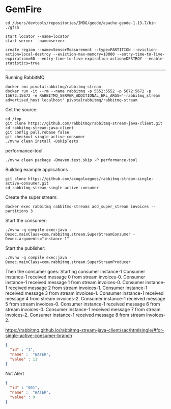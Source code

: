 
# GemFire


```shell
cd /Users/devtools/repositories/IMDG/geode/apache-geode-1.13.7/bin
./gfsh
```


```shell
start locator --name=locator
start server --name=server
```

```shell
create region --name=SensorMeasurement --type=PARTITION --eviction-action=local-destroy --eviction-max-memory=10000 --entry-time-to-live-expiration=60 --entry-time-to-live-expiration-action=DESTROY --enable-statistics=true 
```

-------------
Running RabbitMQ

```shell
docker rmi pivotalrabbitmq/rabbitmq-stream
docker run -it --rm --name rabbitmq -p 5552:5552 -p 5672:5672 -p 15672:15672 -e RABBITMQ_SERVER_ADDITIONAL_ERL_ARGS='-rabbitmq_stream advertised_host localhost' pivotalrabbitmq/rabbitmq-stream
```

Get the source:


```shell
cd /tmp
git clone https://github.com/rabbitmq/rabbitmq-stream-java-client.git
cd rabbitmq-stream-java-client
git config pull.rebase false
git checkout single-active-consumer
./mvnw clean install -DskipTests
```


performance-tool

```shell
./mvnw clean package -Dmaven.test.skip -P performance-tool
```

Building example applications

```shell
git clone https://github.com/acogoluegnes/rabbitmq-stream-single-active-consumer.git
cd rabbitmq-stream-single-active-consumer
````

Create the super stream:

```shell
docker exec rabbitmq rabbitmq-streams add_super_stream invoices --partitions 3
```

Start the consumer:

```shell
./mvnw -q compile exec:java -Dexec.mainClass=com.rabbitmq.stream.SuperStreamConsumer -Dexec.arguments="instance-1"
```

Start the publisher:

```shell
./mvnw -q compile exec:java -Dexec.mainClass=com.rabbitmq.stream.SuperStreamProducer
```


Then the consumer goes:
Starting consumer instance-1
Consumer instance-1 received message 0 from stream invoices-0.
Consumer instance-1 received message 1 from stream invoices-0.
Consumer instance-1 received message 2 from stream invoices-1.
Consumer instance-1 received message 3 from stream invoices-1.
Consumer instance-1 received message 4 from stream invoices-2.
Consumer instance-1 received message 5 from stream invoices-0.
Consumer instance-1 received message 6 from stream invoices-0.
Consumer instance-1 received message 7 from stream invoices-2.
Consumer instance-1 received message 8 from stream invoices-2.


https://rabbitmq.github.io/rabbitmq-stream-java-client/sac/htmlsingle/#for-single-active-consumer-branch


```json
{
  "id" : "1",
  "name" :  "WATER",
  "value" : 11
}
```

Not Alert
```json
{
  "id" : "001",
  "name" :  "WATER",
  "value" : 9
}
```

